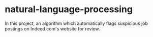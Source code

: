 # natural-language-processing
In this project, an algorithm which automatically flags suspicious job postings on Indeed.com's website for review. 
